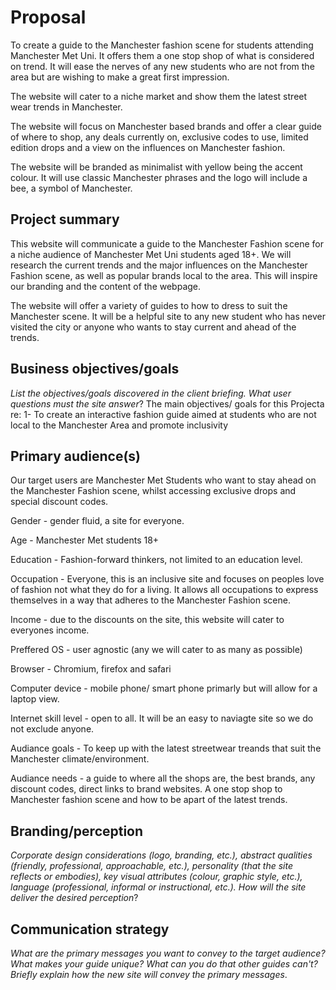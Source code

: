# Proposal 

To create a guide to the Manchester fashion scene for students attending Manchester Met Uni. It offers them a one stop shop of what is considered on trend. It will ease the nerves of any new students who are not from the area but are wishing to make a great first impression.  

The website will cater to a niche market and show them the latest street wear trends in Manchester. 

The website will focus on Manchester based brands and offer a clear guide of where to shop, any deals currently on, exclusive codes to use, limited edition drops and a view on the influences on Manchester fashion. 

The website will be branded as minimalist with yellow being the accent colour. It will use classic Manchester phrases and the logo will include a bee, a symbol of Manchester. 


## Project summary 

This website will communicate a guide to the Manchester Fashion scene for a niche audience of Manchester Met Uni students aged 18+. We will research the current trends and the major influences on the Manchester Fashion scene, as well as popular brands local to the area. This will inspire our branding and the content of the webpage. 

The website will offer a variety of guides to how to dress to suit the Manchester scene. It will be a helpful site to any new student who has never visited the city or anyone who wants to stay current and ahead of the trends. 


## Business objectives/goals

_List the objectives/goals discovered in the client briefing. What user questions must the site answer_?
The main objectives/ goals for this Projecta re:
1- To create an interactive fashion guide aimed at students who are not local to the Manchester Area and promote inclusivity 

## Primary audience(s)

Our target users are Manchester Met Students who want to stay ahead on the Manchester Fashion scene, whilst accessing exclusive drops and special discount codes. 

Gender - gender fluid, a site for everyone.

Age - Manchester Met students 18+ 

Education - Fashion-forward thinkers, not limited to an education level. 

Occupation - Everyone, this is an inclusive site and focuses on peoples love of fashion not what they do for a living. It allows all occupations to express themselves in a way that adheres to the Manchester Fashion scene. 

Income - due to the discounts on the site, this website will cater to everyones income. 

Preffered OS - user agnostic (any we will cater to as many as possible)

Browser - Chromium, firefox and safari 

Computer device - mobile phone/ smart phone primarly but will allow for a laptop view. 

Internet skill level - open to all. It will be an easy to naviagte site so we do not exclude anyone. 

Audiance goals - To keep up with the latest streetwear treands that suit the Manchester climate/environment. 

Audiance needs - a guide to where all the shops are, the best brands, any discount codes, direct links to brand websites. A one stop shop to Manchester fashion scene and how to be apart of the latest trends. 



## Branding/perception

_Corporate design considerations (logo, branding, etc.), abstract qualities (friendly, professional, approachable, etc.), personality (that the site reflects or embodies), key visual attributes (colour, graphic style, etc.), language (professional, informal or instructional, etc.). How will the site deliver the desired perception_?

## Communication strategy

_What are the primary messages you want to convey to the target audience? What makes your guide unique? What can you do that other guides can&#39;t? Briefly explain how the new site will convey the primary messages_.
